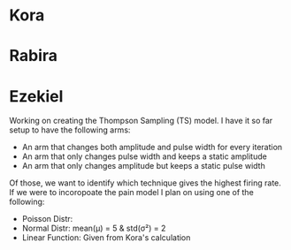 # Kora
# Rabira
# Ezekiel
Working on creating the Thompson Sampling (TS) model. I have it so far setup to have the following arms:
- An arm that changes both amplitude and pulse width for every iteration
- An arm that only changes pulse width and keeps a static amplitude
- An arm that only changes amplitude but keeps a static pulse width

Of those, we want to identify which technique gives the highest firing rate. If we were to incoropoate the pain model
I plan on using one of the following:
- Poisson Distr: 
- Normal Distr: mean(μ) = 5 & std(σ²) = 2
- Linear Function: Given from Kora's calculation